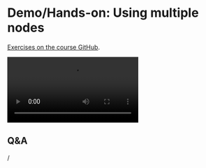 # Demo/Hands-on: Using multiple nodes

[Exercises on the course GitHub](https://github.com/Lumi-supercomputer/Getting_Started_with_AI_workshop/tree/ai-20251009/09_Extreme_scale_AI).

<!--
[Exercises on the course GitHub](https://github.com/Lumi-supercomputer/Getting_Started_with_AI_workshop/tree/main/09_Extreme_scale_AI).
-->

<!--
A video recording of the discussion of the solution will follow.
-->

<video src="https://462000265.lumidata.eu/ai-20251008/recordings/E09_ExtremeScale.mp4" controls="controls"></video>


## Q&A

/
